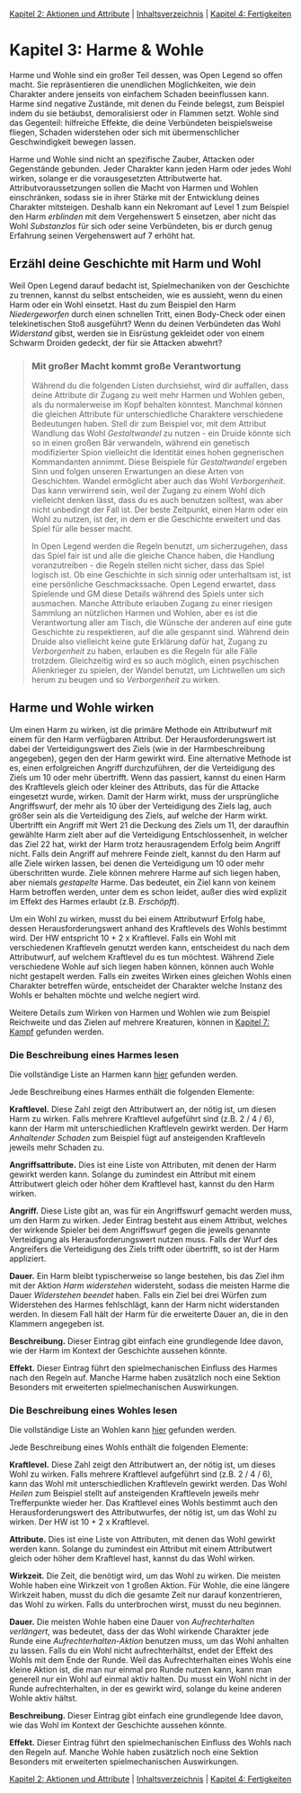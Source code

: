 [Kapitel 2: Aktionen und Attribute](<./Kapitel-2_Aktionen-und-Attribute.md>) | [Inhaltsverzeichnis](<./Inhaltsverzeichnis.md>) | [Kapitel 4: Fertigkeiten](<./Kapitel-4_Fertigkeiten.md>)

# Kapitel 3: Harme & Wohle
Harme und Wohle sind ein großer Teil dessen, was Open Legend so offen macht. Sie repräsentieren die unendlichen Möglichkeiten, wie dein Charakter andere jenseits von einfachem Schaden beeinflussen kann. Harme sind negative Zustände, mit denen du Feinde belegst, zum Beispiel indem du sie betäubst, demoralisierst oder in Flammen setzt. Wohle sind das Gegenteil: hilfreiche Effekte, die deine Verbündeten beispielsweise fliegen, Schaden widerstehen oder sich mit übermenschlicher Geschwindigkeit bewegen lassen.

Harme und Wohle sind nicht an spezifische Zauber, Attacken oder Gegenstände gebunden. Jeder Charakter kann jeden Harm oder jedes Wohl wirken, solange er die vorausgesetzten Attributwerte hat. Attributvoraussetzungen sollen die Macht von Harmen und Wohlen einschränken, sodass sie in ihrer Stärke mit der Entwicklung deines Charakter mitsteigen. Deshalb kann ein Nekromant auf Level 1 zum Beispiel den Harm *erblinden* mit dem Vergehenswert 5 einsetzen, aber nicht das Wohl *Substanzlos* für sich oder seine Verbündeten, bis er durch genug Erfahrung seinen Vergehenswert auf 7 erhöht hat.
## Erzähl deine Geschichte mit Harm und Wohl
Weil Open Legend darauf bedacht ist, Spielmechaniken von der Geschichte zu trennen, kannst du selbst entscheiden, wie es aussieht, wenn du einen Harm oder ein Wohl einsetzt. Hast du zum Beispiel den Harm *Niedergeworfen* durch einen schnellen Tritt, einen Body-Check oder einen telekinetischen Stoß ausgeführt? Wenn du deinen Verbündeten das Wohl *Widerstand* gibst, werden sie in Eisrüstung gekleidet oder von einem Schwarm Droiden gedeckt, der für sie Attacken abwehrt?

> ### Mit großer Macht kommt große Verantwortung
> Während du die folgenden Listen durchsiehst, wird dir auffallen, dass deine Attribute dir Zugang zu weit mehr Harmen und Wohlen geben, als du normalerweise im Kopf behalten könntest. Manchmal können die gleichen Attribute für unterschiedliche Charaktere verschiedene Bedeutungen haben. Stell dir zum Beispiel vor, mit dem Attribut Wandlung das Wohl *Gestaltwandel* zu nutzen - ein Druide könnte sich so in einen großen Bär verwandeln, während ein genetisch modifizierter Spion vielleicht die Identität eines hohen gegnerischen Kommandanten annimmt. Diese Beispiele für *Gestaltwandel* ergeben Sinn und folgen unseren Erwartungen an diese Arten von Geschichten. Wandel ermöglicht aber auch das Wohl *Verborgenheit*. Das kann verwirrend sein, weil der Zugang zu einem Wohl dich vielleicht denken lässt, dass du es auch benutzen solltest, was aber nicht unbedingt der Fall ist. Der beste Zeitpunkt, einen Harm oder ein Wohl zu nutzen, ist der, in dem er die Geschichte erweitert und das Spiel für alle besser macht.
> 
> In Open Legend werden die Regeln benutzt, um sicherzugehen, dass das Spiel fair ist und alle die gleiche Chance haben, die Handlung voranzutreiben - die Regeln stellen nicht sicher, dass das Spiel logisch ist. Ob eine Geschichte in sich sinnig oder unterhaltsam ist, ist eine persönliche Geschmackssache. Open Legend erwartet, dass Spielende und GM diese Details während des Spiels unter sich ausmachen. Manche Attribute erlauben Zugang zu einer riesigen Sammlung an nützlichen Harmen und Wohlen, aber es ist die Verantwortung aller am Tisch, die Wünsche der anderen auf eine gute Geschichte zu respektieren, auf die alle gespannt sind. Während dein Druide also vielleicht keine gute Erklärung dafür hat, Zugang zu *Verborgenheit* zu haben, erlauben es die Regeln für alle Fälle trotzdem. Gleichzeitig wird es so auch möglich, einen psychischen Alienkrieger zu spielen, der Wandel benutzt, um Lichtwellen um sich herum zu beugen und so *Verborgenheit* zu wirken.

## Harme und Wohle wirken
Um einen Harm zu wirken, ist die primäre Methode ein Attributwurf mit einem für den Harm verfügbaren Attribut. Der Herausforderungswert ist dabei der Verteidigungswert des Ziels (wie in der Harmbeschreibung angegeben), gegen den der Harm gewirkt wird. Eine alternative Methode ist es, einen erfolgreichen Angriff durchzuführen, der die Verteidigung des Ziels um 10 oder mehr übertrifft. Wenn das passiert, kannst du einen Harm des Kraftlevels gleich oder kleiner des Attributs, das für die Attacke eingesetzt wurde, wirken. Damit der Harm wirkt, muss der ursprüngliche Angriffswurf, der mehr als 10 über der Verteidigung des Ziels lag, auch größer sein als die Verteidigung des Ziels, auf welche der Harm wirkt. Übertrifft ein Angriff mit Wert 21 die Deckung des Ziels um 11, der daraufhin gewählte Harm zielt aber auf die Verteidigung Entschlossenheit, in welcher das Ziel 22 hat, wirkt der Harm trotz herausragendem Erfolg beim Angriff nicht. Falls dein Angriff auf mehrere Feinde zielt, kannst du den Harm auf alle Ziele wirken lassen, bei denen die Verteidigung um 10 oder mehr überschritten wurde. Ziele können mehrere Harme auf sich liegen haben, aber niemals *gestapelte* Harme. Das bedeutet, ein Ziel kann von keinem Harm betroffen werden, unter dem es schon leidet, außer dies wird explizit im Effekt des Harmes erlaubt (z.B. *Erschöpft*).

Um ein Wohl zu wirken, musst du bei einem Attributwurf Erfolg habe, dessen Herausforderungswert anhand des Kraftlevels des Wohls bestimmt wird. Der HW entspricht 10 + 2 x Kraftlevel. Falls ein Wohl mit verschiedenen Kraftleveln genutzt werden kann, entscheidest du nach dem Attributwurf, auf welchem Kraftlevel du es tun möchtest. Während Ziele verschiedene Wohle auf sich liegen haben können, können auch Wohle nicht gestapelt werden. Falls ein zweites Wirken eines gleichen Wohls einen Charakter betreffen würde, entscheidet der Charakter welche Instanz des Wohls er behalten möchte und welche negiert wird. 

Weitere Details zum Wirken von Harmen und Wohlen wie zum Beispiel Reichweite und das Zielen auf mehrere Kreaturen, können in [Kapitel 7: Kampf](<./Kapitel-7_Kampf.md>) gefunden werden.
### Die Beschreibung eines Harmes lesen
Die vollständige Liste an Harmen kann [hier](<./Listen/Harme.md>) gefunden werden.

Jede Beschreibung eines Harmes enthält die folgenden Elemente:

**Kraftlevel.** Diese Zahl zeigt den Attributwert an, der nötig ist, um diesen Harm zu wirken. Falls mehrere Kraftlevel aufgeführt sind (z.B. 2 / 4 / 6), kann der Harm mit unterschiedlichen Kraftleveln gewirkt werden. Der Harm *Anhaltender Schaden* zum Beispiel fügt auf ansteigenden Kraftleveln jeweils mehr Schaden zu.

**Angriffsattribute.** Dies ist eine Liste von Attributen, mit denen der Harm gewirkt werden kann. Solange du zumindest ein Attribut mit einem Attributwert gleich oder höher dem Kraftlevel hast, kannst du den Harm wirken.

**Angriff.** Diese Liste gibt an, was für ein Angriffswurf gemacht werden muss, um den Harm zu wirken. Jeder Eintrag besteht aus einem Attribut, welches der wirkende Spieler bei dem Angriffswurf gegen die jeweils genannte Verteidigung als Herausforderungswert nutzen muss. Falls der Wurf des Angreifers die Verteidigung des Ziels trifft oder übertrifft, so ist der Harm appliziert.

**Dauer.** Ein Harm bleibt typischerweise so lange bestehen, bis das Ziel ihm mit der Aktion *Harm widerstehen* widersteht, sodass die meisten Harme die Dauer *Widerstehen beendet* haben. Falls ein Ziel bei drei Würfen zum Widerstehen des Harmes fehlschlägt, kann der Harm nicht widerstanden werden. In diesem Fall hält der Harm für die erweiterte Dauer an, die in den Klammern angegeben ist.

**Beschreibung.** Dieser Eintrag gibt einfach eine grundlegende Idee davon, wie der Harm im Kontext der Geschichte aussehen könnte.

**Effekt.** Dieser Eintrag führt den spielmechanischen Einfluss des Harmes nach den Regeln auf. Manche Harme haben zusätzlich noch eine Sektion Besonders mit erweiterten spielmechanischen Auswirkungen.
### Die Beschreibung eines Wohles lesen
Die vollständige Liste an Wohlen kann [hier](<./Listen/Wohle.md>) gefunden werden.

Jede Beschreibung eines Wohls enthält die folgenden Elemente:

**Kraftlevel.** Diese Zahl zeigt den Attributwert an, der nötig ist, um dieses Wohl zu wirken. Falls mehrere Kraftlevel aufgeführt sind (z.B. 2 / 4 / 6), kann das Wohl mit unterschiedlichen Kraftleveln gewirkt werden. Das Wohl *Heilen* zum Beispiel stellt auf ansteigenden Kraftleveln jeweils mehr Trefferpunkte wieder her. Das Kraftlevel eines Wohls bestimmt auch den Herausforderungswert des Attributwurfes, der nötig ist, um das Wohl zu wirken. Der HW ist 10 + 2 x Kraftlevel.

**Attribute.** Dies ist eine Liste von Attributen, mit denen das Wohl gewirkt werden kann. Solange du zumindest ein Attribut mit einem Attributwert gleich oder höher dem Kraftlevel hast, kannst du das Wohl wirken.

**Wirkzeit.** Die Zeit, die benötigt wird, um das Wohl zu wirken. Die meisten Wohle haben eine Wirkzeit von 1 großen Aktion. Für Wohle, die eine längere Wirkzeit haben, musst du dich die gesamte Zeit nur darauf konzentrieren, das Wohl zu wirken. Falls du unterbrochen wirst, musst du neu beginnen.

**Dauer.** Die meisten Wohle haben eine Dauer von *Aufrechterhalten verlängert*, was bedeutet, dass der das Wohl wirkende Charakter jede Runde eine *Aufrechterhalten-Aktion* benutzen muss, um das Wohl anhalten zu lassen. Falls du ein Wohl nicht aufrechterhältst, endet der Effekt des Wohls mit dem Ende der Runde. Weil das Aufrechterhalten eines Wohls eine kleine Aktion ist, die man nur einmal pro Runde nutzen kann, kann man generell nur ein Wohl auf einmal aktiv halten. Du musst ein Wohl nicht in der Runde aufrechterhalten, in der es gewirkt wird, solange du keine anderen Wohle aktiv hältst.

**Beschreibung.** Dieser Eintrag gibt einfach eine grundlegende Idee davon, wie das Wohl im Kontext der Geschichte aussehen könnte.

**Effekt.** Dieser Eintrag führt den spielmechanischen Einfluss des Wohls nach den Regeln auf. Manche Wohle haben zusätzlich noch eine Sektion Besonders mit erweiterten spielmechanischen Auswirkungen.

[Kapitel 2: Aktionen und Attribute](<./Kapitel-2_Aktionen-und-Attribute.md>) | [Inhaltsverzeichnis](<./Inhaltsverzeichnis.md>) | [Kapitel 4: Fertigkeiten](<./Kapitel-4_Fertigkeiten.md>)
